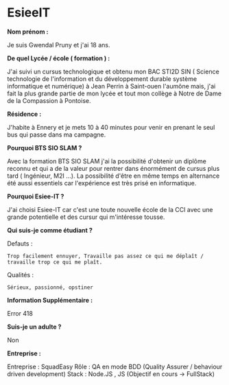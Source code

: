 # EsieeIT

**Nom prénom :**

Je suis Gwendal Pruny et j'ai 18 ans.

**De quel Lycée / école ( formation ) :**

J'ai suivi un cursus technologique et obtenu mon BAC STI2D SIN ( Science technologie de l'information et du développement durable système informatique et numérique) à Jean Perrin à Saint-ouen l'aumône mais, j'ai fait la plus grande partie de mon lycée et tout mon collège à Notre de Dame de la Compassion à Pontoise.

**Résidence :**

J'habite à Ennery et je mets 10 à 40 minutes pour venir en prenant le seul bus qui passe dans ma campagne.

**Pourquoi BTS SIO SLAM ?**

Avec la formation BTS SIO SLAM j'ai la possibilité d'obtenir un diplôme reconnu et qui a de la valeur pour rentrer dans énormément de cursus plus tard ( Ingénieur, M2I ...). La possibilité d'être en même temps en alternance été aussi essentiels car l'expérience est très prisé en informatique.

**Pourquoi Esiee-IT ?**

J'ai choisi Esiee-IT car c'est une toute nouvelle école de la CCI avec une grande potentielle et des cursur qui m'intéresse tousse.

**Qui suis-je comme étudiant ?**

Defauts :

    Trop facilement ennuyer, Travaille pas assez ce qui me déplaît / travaille trop ce qui me plaît.

Qualités :

    Sérieux, passionné, opstiner


**Information Supplémentaire :**

Error 418


**Suis-je un adulte ?**

Non

**Entreprise :**

Entreprise : SquadEasy
Rôle : QA en mode BDD (Quality Assurer / behaviour driven development)
Stack : Node.JS , JS (Objectif en cours -> FullStack)
